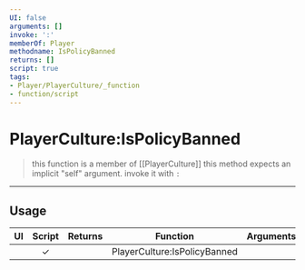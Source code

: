 ```yaml
---
UI: false
arguments: []
invoke: ':'
memberOf: Player
methodname: IsPolicyBanned
returns: []
script: true
tags:
- Player/PlayerCulture/_function
- function/script
---
```

# PlayerCulture:IsPolicyBanned
> this function is a member of [[PlayerCulture]]
> this method expects an implicit "self" argument. invoke it with `:`
-----
## Usage
|  UI | Script | Returns | Function | Arguments |
|:---:|:------:|-------:|:--------:|:---------|
| |✓||PlayerCulture:IsPolicyBanned||
